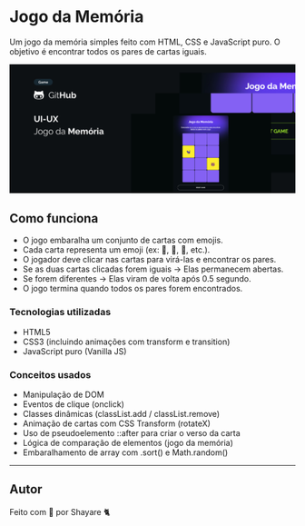 # Jogo da Memória
Um jogo da memória simples feito com HTML, CSS e JavaScript puro. O objetivo é encontrar todos os pares de cartas iguais.

![Imagem do Site](GitHubImage.jpg)

## Como funciona
- O jogo embaralha um conjunto de cartas com emojis.
- Cada carta representa um emoji (ex: 🐻, 🍇, 🦀, etc.).
- O jogador deve clicar nas cartas para virá-las e encontrar os pares.
- Se as duas cartas clicadas forem iguais → Elas permanecem abertas.
- Se forem diferentes → Elas viram de volta após 0.5 segundo.
- O jogo termina quando todos os pares forem encontrados.

### Tecnologias utilizadas
- HTML5
- CSS3 (incluindo animações com transform e transition)
- JavaScript puro (Vanilla JS)

### Conceitos usados
- Manipulação de DOM
- Eventos de clique (onclick)
- Classes dinâmicas (classList.add / classList.remove)
- Animação de cartas com CSS Transform (rotateX)
- Uso de pseudoelemento ::after para criar o verso da carta
- Lógica de comparação de elementos (jogo da memória)
- Embaralhamento de array com .sort() e Math.random()

---

## Autor

Feito com 💜 por Shayare 🐈